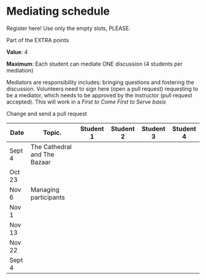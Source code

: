# Mediating schedule
Register here! Use only the empty slots, PLEASE.

Part of the EXTRA points

**Value**: 4

**Maximum**: Each student can mediate ONE discussion (4 students per mediation)

Mediators are responsibility includes: bringing questions and fostering the discussion. Volunteers need to sign here (open a pull request) requesting to be a mediator, which needs to be approved by the instructor (pull request accepted). This will work in a *First to Come First to Serve basis*

Change and send a pull request

| Date    | Topic.    | Student 1 | Student 2 | Student 3 | Student 4 |
| ------- | --------- | --------- | --------- | --------- | --------- |
| Sept 4  | The Cathedral and The Bazaar          |           |           |           |           |
| Oct 23  |           |           |           |           |           |
| Nov 6   | Managing participants         |           |           |           |           |
| Nov 1   |           |           |           |           |           |
| Nov 13  |           |           |           |           |           |
| Nov 22  |           |           |           |           |           |
| Sept 4  |           |           |           |           |           |
